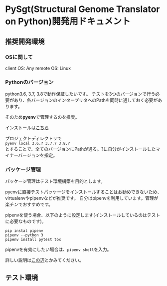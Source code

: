 # PySgt(Structural Genome Translator on Python)開発用ドキュメント

## 推奨開発環境

### OSに関して
client OS: Any
remote OS: Linux

### Pythonのバージョン
python3.6, 3.7, 3.8で動作保証したいです。
テストを3つのバージョンで行う必要があり、各バージョンのインタープリタへのPathを同時に通しておく必要があります。

そのため**pyenv**で管理するのを推奨。

インストールは[こちら](https://github.com/pyenv/pyenv)

プロジェクトディレクトリで<br>`pyenv local 3.6.? 3.7.? 3.8.?`<br>とすることで、全てのバージョンにPathが通る。?に自分がインストールしたマイナーバージョンを指定。

### パッケージ管理
パッケージ管理はテスト環境構築を目的とします。

pyenvに直接テストパッケージをインストールすることはお勧めできないため、virtualenvやpipenvなどが推奨です。
自分はpipenvを利用しています。管理が楽チンでおすすめです。

pipenvを使う場合、以下のように設定します(インストールしているのはテストに必要なものです)。
```shell
pip instal pipenv
pipenv --python 3
pipenv install pytest tox
```
pipenvを有効にしたい場合は、`pipenv shell`を入力。

詳しい説明は[この辺](https://qiita.com/y-tsutsu/items/54c10e0b2c6b565c887a)とかみてください。


## テスト環境